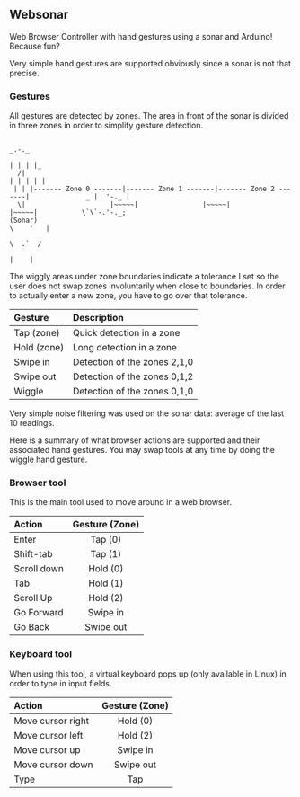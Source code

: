 Websonar
--------------------

Web Browser Controller with hand gestures using a sonar and Arduino! Because fun?

Very simple hand gestures are supported obviously since a sonar is not that precise.

### Gestures

All gestures are detected by zones. The area in front of the sonar is divided in three zones in order to simplify gesture detection.

```
                                                                                            _.-._
                                                                                           | | | |_ 
  /|                                                                                       | | | | |
 | | |------- Zone 0 -------|------- Zone 1 -------|------- Zone 2 -------|              _ |  '-._ |
  \|                     |~~~~~|                |~~~~~|                |~~~~~|           \`\`-.'-._;
(Sonar)                                                                                   \    '   |
                                                                                           \  .`  /
                                                                                            |    |
```

The wiggly areas under zone boundaries indicate a tolerance I set so the user does not swap zones involuntarily when close to boundaries. In order to actually enter a new zone, you have to go over that tolerance.

| Gesture     | Description                  |
|:------------|:-----------------------------|
| Tap (zone)  | Quick detection in a zone    |
| Hold (zone) | Long detection in a zone     |
| Swipe in    | Detection of the zones 2,1,0 |
| Swipe out   | Detection of the zones 0,1,2 |
| Wiggle      | Detection of the zones 0,1,0 |

Very simple noise filtering was used on the sonar data: average of the last 10 readings.

Here is a summary of what browser actions are supported and their associated hand gestures. You may swap tools at any time by doing the wiggle hand gesture.

### Browser tool

This is the main tool used to move around in a web browser.

| Action      | Gesture (Zone) |
|:------------|:--------------:|
| Enter       |    Tap (0)     |
| Shift-tab   |    Tap (1)     |
| Scroll down |    Hold (0)    |
| Tab         |    Hold (1)    |
| Scroll Up   |    Hold (2)    |
| Go Forward  |    Swipe in    |
| Go Back     |    Swipe out   |

### Keyboard tool

When using this tool, a virtual keyboard pops up (only available in Linux) in order to type in input fields.

| Action            | Gesture (Zone) |
|:------------------|:--------------:|
| Move cursor right |    Hold (0)    |
| Move cursor left  |    Hold (2)    |
| Move cursor up    |    Swipe in    |
| Move cursor down  |    Swipe out   |
| Type              |    Tap         |

